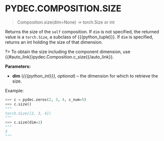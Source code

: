 # PYDEC.COMPOSITION.SIZE
> Composition.size(dim=None) → torch.Size or int

Returns the size of the `self` composition. If `dim` is not specified, the returned value is a `torch.Size`, a subclass of {{{python_tuple}}}. If `dim` is specified, returns an int holding the size of that dimension.

?> To obtain the size including the component dimension, use {{#auto_link}}pydec.Composition.c_size{{/auto_link}}.

**Parameters:**

* **dim** (*{{{python_int}}}, optional*) – the dimension for which to retrieve the size.

Example:
```python
>>> c = pydec.zeros(2, 3, 4, c_num=5)
>>> c.size()
"""
torch.Size([2, 3, 4])
"""
>>> c.size(dim=1)
"""
3
"""
```
